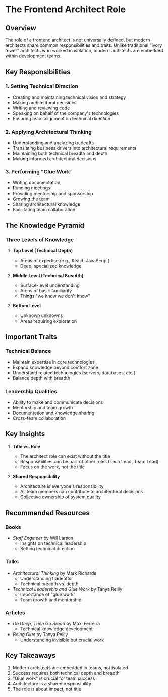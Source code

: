 # The Frontend Architect Role

## Overview

The role of a frontend architect is not universally defined, but modern architects share common responsibilities and traits. Unlike traditional "ivory tower" architects who worked in isolation, modern architects are embedded within development teams.

## Key Responsibilities

### 1. Setting Technical Direction

- Creating and maintaining technical vision and strategy
- Making architectural decisions
- Writing and reviewing code
- Speaking on behalf of the company's technologies
- Ensuring team alignment on technical direction

### 2. Applying Architectural Thinking

- Understanding and analyzing tradeoffs
- Translating business drivers into architectural requirements
- Maintaining both technical breadth and depth
- Making informed architectural decisions

### 3. Performing "Glue Work"

- Writing documentation
- Running meetings
- Providing mentorship and sponsorship
- Growing the team
- Sharing architectural knowledge
- Facilitating team collaboration

## The Knowledge Pyramid

### Three Levels of Knowledge

1. **Top Level (Technical Depth)**

   - Areas of expertise (e.g., React, JavaScript)
   - Deep, specialized knowledge

2. **Middle Level (Technical Breadth)**

   - Surface-level understanding
   - Areas of basic familiarity
   - Things "we know we don't know"

3. **Bottom Level**
   - Unknown unknowns
   - Areas requiring exploration

## Important Traits

### Technical Balance

- Maintain expertise in core technologies
- Expand knowledge beyond comfort zone
- Understand related technologies (servers, databases, etc.)
- Balance depth with breadth

### Leadership Qualities

- Ability to make and communicate decisions
- Mentorship and team growth
- Documentation and knowledge sharing
- Cross-team collaboration

## Key Insights

1. **Title vs. Role**

   - The architect role can exist without the title
   - Responsibilities can be part of other roles (Tech Lead, Team Lead)
   - Focus on the work, not the title

2. **Shared Responsibility**
   - Architecture is everyone's responsibility
   - All team members can contribute to architectural decisions
   - Collective ownership of system quality

## Recommended Resources

### Books

- _Staff Engineer_ by Will Larson
  - Insights on technical leadership
  - Setting technical direction

### Talks

- _Architectural Thinking_ by Mark Richards
  - Understanding tradeoffs
  - Technical breadth vs. depth
- _Technical Leadership and Glue Work_ by Tanya Reilly
  - Importance of "glue work"
  - Team growth and mentorship

### Articles

- _Go Deep, Then Go Broad_ by Maxi Ferreira
  - Technical knowledge development
- _Being Glue_ by Tanya Reilly
  - Understanding invisible but crucial work

## Key Takeaways

1. Modern architects are embedded in teams, not isolated
2. Success requires both technical depth and breadth
3. "Glue work" is crucial for team success
4. Architecture is a shared responsibility
5. The role is about impact, not title
